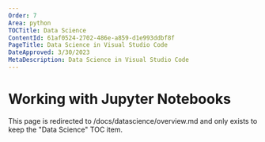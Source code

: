 ```yaml
---
Order: 7
Area: python
TOCTitle: Data Science
ContentId: 61af0524-2702-486e-a859-d1e993ddbf8f
PageTitle: Data Science in Visual Studio Code
DateApproved: 3/30/2023
MetaDescription: Data Science in Visual Studio Code
---
```


# Working with Jupyter Notebooks

This page is redirected to /docs/datascience/overview.md and only exists to keep the "Data Science" TOC item.
